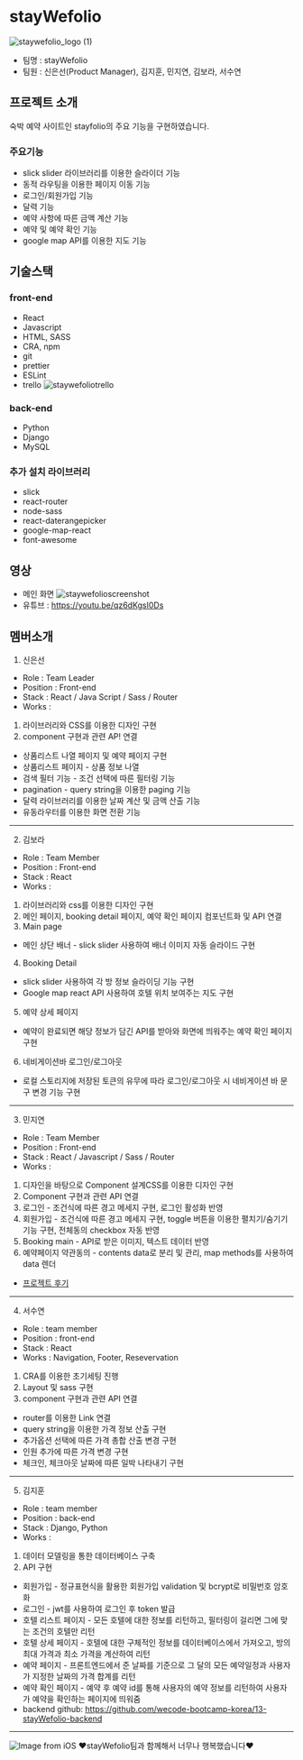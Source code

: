 # stayWefolio
![staywefolio_logo (1)](https://user-images.githubusercontent.com/66218824/97653516-4fc1ed00-1aa4-11eb-9566-2defcbfa8405.png)
- 팀명 : stayWefolio
- 팀원 : 신은선(Product Manager), 김지훈, 민지연, 김보라, 서수연

## 프로젝트 소개
 숙박 예약 사이트인 stayfolio의 주요 기능을 구현하였습니다. 
 
### 주요기능 
- slick slider 라이브러리를 이용한 슬라이더 기능
- 동적 라우팅을 이용한 페이지 이동 기능
- 로그인/회원가입 기능
- 달력 기능 
- 예약 사항에 따른 금액 계산 기능
- 예약 및 예약 확인 기능
- google map API를 이용한 지도 기능

## 기술스택
### front-end
- React
- Javascript
- HTML, SASS
- CRA, npm
- git
- prettier
- ESLint
- trello
![staywefoliotrello](https://user-images.githubusercontent.com/66218824/97659837-56a42c00-1ab3-11eb-9580-b9c7a41123ca.png)

### back-end
- Python
- Django
- MySQL

### 추가 설치 라이브러리
- slick
- react-router
- node-sass
- react-daterangepicker
- google-map-react
- font-awesome

## 영상
- 메인 화면
![staywefolioscreenshot](https://user-images.githubusercontent.com/66218824/97659783-34121300-1ab3-11eb-9c92-80319daab3cf.png)
- 유튜브
 : https://youtu.be/qz6dKgsI0Ds

## 멤버소개

1. 신은선
- Role : Team Leader
- Position : Front-end
- Stack : React / Java Script / Sass / Router 
- Works : 
 1) 라이브러리와 CSS를 이용한 디자인 구현
 2) component 구현과 관련 AP! 연결
 - 상품리스트 나열 페이지 및 예약 페이지 구현
 - 상품리스트 페이지 - 상품 정보 나열
 - 검색 필터 기능 - 조건 선택에 따른 필터링 기능
 - pagination - query string을 이용한 paging 기능
 - 달력 라이브러리를 이용한 날짜 계산 및 금액 산출 기능
 - 유동라우터를 이용한 화면 전환 기능
 ---
2. 김보라
- Role : Team Member
- Position : Front-end
- Stack : React
- Works :
1) 라이브러리와 css를 이용한 디자인 구현
2) 메인 페이지, booking detail 페이지, 예약 확인 페이지 컴포넌트화 및 API 연결
3) Main page
 -  메인 상단 배너 - slick slider 사용하여 배너 이미지 자동 슬라이드 구현
4) Booking Detail
 - slick slider 사용하여 각 방 정보 슬라이딩 기능 구현
 - Google map react API 사용하여 호텔 위치 보여주는 지도 구현
5) 예약 상세 페이지
 - 예약이 완료되면 해당 정보가 담긴 API를 받아와 화면에 띄워주는 예약 확인 페이지 구현
6) 네비게이션바 로그인/로그아웃
 - 로컬 스토리지에 저장된 토큰의 유무에 따라 로그인/로그아웃 시 네비게이션 바 문구 변경 기능 구현
 ---
3. 민지연
- Role : Team Member
- Position : Front-end
- Stack : React / Javascript / Sass / Router
- Works : 
1) 디자인을 바탕으로 Component 설계CSS를 이용한 디자인 구현
2) Component 구현과 관련 API 연결
3) 로그인 - 조건식에 따른 경고 메세지 구현, 로그인 활성화 반영
4) 회원가입 - 조건식에 따른 경고 메세지 구현, toggle 버튼을 이용한 펼치기/숨기기 기능 구현, 전체동의 checkbox 자동 반영
5) Booking main - API로 받은 이미지, 텍스트 데이터 반영
6) 예약페이지 약관동의 - contents data로 분리 및 관리, map methods를 사용하여 data 렌더
- [프로젝트 후기](https://velog.io/@ichbinmin2/첫번째팀프로젝트)
---
4. 서수연
 - Role : team member
 - Position : front-end
 - Stack : React
 - Works : Navigation, Footer, Resevervation
1) CRA를 이용한 초기세팅 진행
2) Layout 및 sass 구현
3) component 구현과 관련 API 연결
 - router를 이용한 Link 연결
 - query string을 이용한 가격 정보 산출 구현
 - 추가옵션 선택에 따른 가격 총합 산출 변경 구현
 - 인원 추가에 따른 가격 변경 구현
 - 체크인, 체크아웃 날짜에 따른 일박 나타내기 구현
---
5. 김지훈
- Role : team member
- Position : back-end
- Stack : Django, Python
- Works : 
1) 데이터 모델링을 통한 데이터베이스 구축
2) API 구현
- 회원가입 - 정규표현식을 활용한 회원가입 validation 및 bcrypt로 비밀번호 암호화
- 로그인 - jwt를 사용하여 로그인 후 token 발급
- 호텔 리스트 페이지 - 모든 호텔에 대한 정보를 리턴하고, 필터링이 걸리면 그에 맞는 조건의 호텔만 리턴
- 호텔 상세 페이지 - 호텔에 대한 구체적인 정보를 데이터베이스에서 가져오고, 방의 최대 가격과 최소 가격을 계산하여 리턴
- 예약 페이지 - 프론트엔드에서 준 날짜를 기준으로 그 달의 모든 예약일정과 사용자가 지정한 날짜의 가격 합계를 리턴
- 예약 확인 페이지 - 예약 후 예약 id를 통해 사용자의 예약 정보를 리턴하여 사용자가 예약을 확인하는 페이지에 띄워줌
- backend github: https://github.com/wecode-bootcamp-korea/13-stayWefolio-backend
---
![Image from iOS](https://user-images.githubusercontent.com/66218824/97805950-7a769600-1c9c-11eb-8981-dea62d98af94.jpg)
❤stayWefolio팀과 함께해서 너무나 행복했습니다❤
